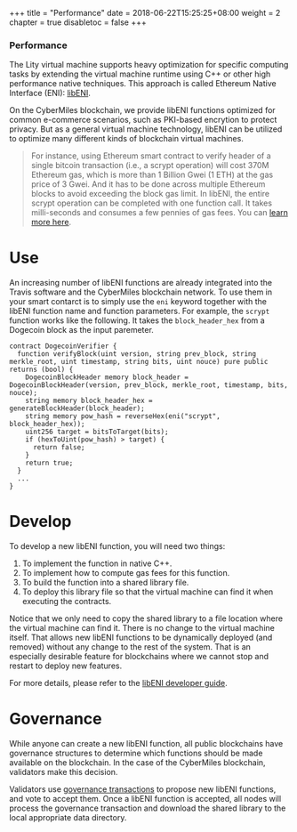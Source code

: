 +++
title = "Performance"
date = 2018-06-22T15:25:25+08:00
weight = 2
chapter = true
disabletoc = false
+++

### Performance

The Lity virtual machine supports heavy optimization for specific computing
tasks by extending the virtual machine runtime using 
C++ or other high performance native techniques.
This approach is called Ethereum Native Interface (ENI): [libENI](http://libeni.readthedocs.io/en/latest/).

On the CyberMiles blockchain, we provide libENI functions optimized for
common e-commerce scenarios, such as PKI-based encrytion to protect privacy.
But as a general virtual machine technology, libENI can be utilized to
optimize many different kinds of blockchain virtual machines.

> For instance, using Ethereum smart contract to verify header of 
> a single bitcoin transaction (i.e., a scrypt operation) will cost 370M 
> Ethereum gas, which is more than 1 Billion Gwei (1 ETH) at the gas price 
> of 3 Gwei. And it has to be done across multiple 
> Ethereum blocks to avoid exceeding the block gas limit.
> In libENI, the entire scrypt operation can be completed with one function call.
> It takes milli-seconds and consumes a few pennies of gas fees.
> You can [learn more here](http://lity.readthedocs.io/en/latest/verify-dogecoin-block-on-travis.html).

# Use

An increasing number of libENI functions are already integrated into the 
Travis software and the CyberMiles blockchain network. To use them in your 
smart contarct is to simply use the `eni` keyword together with the libENI
function name and function parameters. For example, the `scrypt` function
works like the following. It takes the `block_header_hex` from a Dogecoin block
as the input paremeter.

```
contract DogecoinVerifier {
  function verifyBlock(uint version, string prev_block, string merkle_root, uint timestamp, string bits, uint nouce) pure public returns (bool) {
    DogecoinBlockHeader memory block_header = DogecoinBlockHeader(version, prev_block, merkle_root, timestamp, bits, nouce);
    string memory block_header_hex = generateBlockHeader(block_header);
    string memory pow_hash = reverseHex(eni("scrypt", block_header_hex));
    uint256 target = bitsToTarget(bits);
    if (hexToUint(pow_hash) > target) {
      return false;
    }
    return true;
  }
  ...
}
```

# Develop

To develop a new libENI function, you will need two things:

1. To implement the function in native C++.
2. To implement how to compute gas fees for this function.
3. To build the function into a shared library file.
4. To deploy this library file so that the virtual machine can find it when executing the contracts. 

Notice that we only need to copy the shared library to a file location where
the virtual machine can find it. There is no change to the virtual machine
itself. That allows new libENI functions to be dynamically deployed (and removed)
without any change to the rest of the system. That is an especially desirable 
feature for blockchains where we cannot stop and restart to deploy new features.

For more details, please refer to the
[libENI developer guide](http://libeni.readthedocs.io/en/latest/developer-guide.html).

# Governance

While anyone can create a new libENI function, all public blockchains have 
governance structures to determine which functions should be made available
on the blockchain. In the case of the CyberMiles blockchain, validators make
this decision. 

Validators use [governance transactions](http://travis.readthedocs.io/en/latest/governance.html) to propose new libENI functions,
and vote to accept them. Once a libENI function is accepted, all nodes will
process the governance transaction and download the shared library to
the local appropriate data directory.
 
